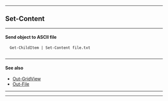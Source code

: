 
***

## Set-Content

***

#### Send object to ASCII file

```
  Get-ChildItem | Set-Content file.txt
  
```

***

#### See also

* [Out-GridView](..\out_gridview\out_gridview.html)
* [Out-File](..\out_file\out_file.html)

***
***
